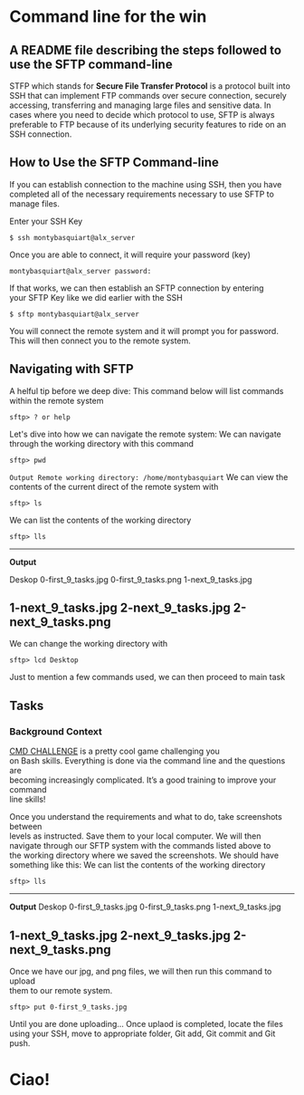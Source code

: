 # Command line for the win

## A README file describing the steps followed to use the SFTP command-line

   STFP which stands for **Secure File Transfer Protocol** is a protocol built into SSH that can implement FTP commands over secure connection, securely accessing, transferring and managing large files and sensitive data.
In cases where you need to decide which protocol to use, SFTP is always preferable to FTP because of its underlying security features to ride on an SSH connection.

## How to Use the SFTP Command-line
If you can establish connection to the machine using SSH, then you have completed all of the necessary requirements necessary to use SFTP to manage files.

Enter your SSH Key
```
$ ssh montybasquiart@alx_server
```
Once you are able to connect, it will require your password (key)
```
montybasquiart@alx_server password:
```

If that works, we can then establish an SFTP connection by entering\
your SFTP Key like we did earlier with the SSH
```
$ sftp montybasquiart@alx_server
```
You will connect the remote system and it will prompt you for password. This will then connect you to the remote system.
## Navigating with SFTP
A helful tip before we deep dive:
This command below will list commands within the remote system
```
sftp> ? or help
```
Let's dive into how we can navigate the remote system:
We can navigate through the working directory with this command
```
sftp> pwd
```
`Output
Remote working directory: /home/montybasquiart`
We can view the contents of the current direct of the remote system with
```
sftp> ls
```
We can list the contents of the working directory
```
sftp> lls
```
---
__Output__

Deskop	0-first_9_tasks.jpg	0-first_9_tasks.png	1-next_9_tasks.jpg

1-next_9_tasks.jpg		2-next_9_tasks.jpg	2-next_9_tasks.png
---
We can change the working directory with
```
sftp> lcd Desktop
```
Just to mention a few commands used, we can then proceed to main task
##
## Tasks
### Background Context
[CMD CHALLENGE](https://cmdchallenge.com/) is a pretty cool game challenging you\
on Bash skills. Everything is done via the command line and the questions are\
becoming increasingly complicated. It’s a good training to improve your command\
line skills!

Once you understand the requirements and what to do, take screenshots between\
levels as instructed. Save them to your local computer.
We will then navigate through our SFTP system with the commands listed above to\
the working directory where we saved the screenshots.
We should have something like this:
We can list the contents of the working directory
```
sftp> lls
```
---
__Output__
Deskop  0-first_9_tasks.jpg     0-first_9_tasks.png     1-next_9_tasks.jpg

1-next_9_tasks.jpg              2-next_9_tasks.jpg      2-next_9_tasks.png
---
Once we have our jpg, and png files, we will then run this command to upload\
them to our remote system.
```
sftp> put 0-first_9_tasks.jpg
```
Until you are done uploading...
Once uplaod is completed, locate the files using your SSH, move to appropriate folder, Git add, Git commit and Git push.

# Ciao!